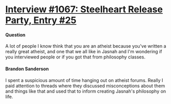 # [Interview #1067: Steelheart Release Party, Entry #25](https://www.theoryland.com/intvmain.php?i=1067#25)

#### Question

A lot of people I know think that you are an atheist because you've written a really great atheist, and one that we all like in Jasnah and I'm wondering if you interviewed people or if you got that from philosophy classes.

#### Brandon Sanderson

I spent a suspicious amount of time hanging out on atheist forums. Really I paid attention to threads where they discussed misconceptions about them and things like that and used that to inform creating Jasnah's philosophy on life.


